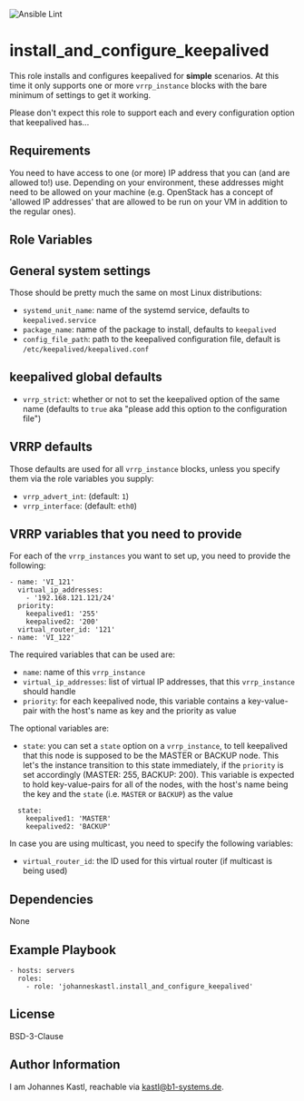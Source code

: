 ![Ansible Lint](https://github.com/johanneskastl/ansible-role-install_and_configure_keepalived/workflows/Ansible%20Lint/badge.svg)

install_and_configure_keepalived
=========

This role installs and configures keepalived for **simple** scenarios. At this time it only supports one or more `vrrp_instance` blocks with the bare minimum of settings to get it working.

Please don't expect this role to support each and every configuration option that keepalived has...

Requirements
------------

You need to have access to one (or more) IP address that you can (and are allowed to!) use. Depending on your environment, these addresses might need to be allowed on your machine (e.g. OpenStack has a concept of 'allowed IP addresses' that are allowed to be run on your VM in addition to the regular ones).

Role Variables
--------------

## General system settings

Those should be pretty much the same on most Linux distributions:

- `systemd_unit_name`: name of the systemd service, defaults to `keepalived.service`
- `package_name`: name of the package to install, defaults to `keepalived`
- `config_file_path`: path to the keepalived configuration file, default is `/etc/keepalived/keepalived.conf`

## keepalived global defaults

- `vrrp_strict`: whether or not to set the keepalived option of the same name (defaults to `true` aka "please add this option to the configuration file") 

## VRRP defaults

Those defaults are used for all `vrrp_instance` blocks, unless you specify them via the role variables you supply:

- `vrrp_advert_int`: (default: `1`)
- `vrrp_interface`: (default: `eth0`)

## VRRP variables that you need to provide

For each of the `vrrp_instances` you want to set up, you need to provide the following:

```
- name: 'VI_121'
  virtual_ip_addresses:
    - '192.168.121.121/24'
  priority:
    keepalived1: '255'
    keepalived2: '200'
  virtual_router_id: '121'
- name: 'VI_122'
```

The required variables that can be used are:

- `name`: name of this `vrrp_instance`
- `virtual_ip_addresses`: list of virtual IP addresses, that this `vrrp_instance` should handle
- `priority`: for each keepalived node, this variable contains a key-value-pair with the host's name as key and the priority as value

The optional variables are:

- `state`: you can set a `state` option on a `vrrp_instance`, to tell keepalived that this node is supposed to be the MASTER or BACKUP node. This let's the instance transition to this state immediately, if the `priority` is set accordingly (MASTER: 255, BACKUP: 200). This variable is expected to hold key-value-pairs for all of the nodes, with the host's name being the key and the `state` (i.e. `MASTER` or `BACKUP`) as the value

```
  state:
    keepalived1: 'MASTER'
    keepalived2: 'BACKUP'
```

In case you are using multicast, you need to specify the following variables:

- `virtual_router_id`: the ID used for this virtual router (if multicast is being used)

Dependencies
------------

None

Example Playbook
----------------

    - hosts: servers
      roles:
        - role: 'johanneskastl.install_and_configure_keepalived'

License
-------

BSD-3-Clause

Author Information
------------------

I am Johannes Kastl, reachable via kastl@b1-systems.de.

